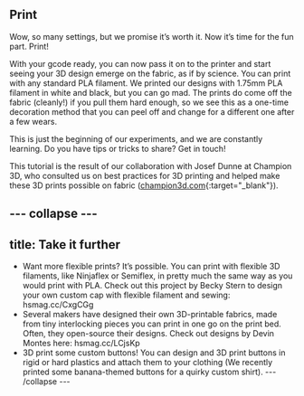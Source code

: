 ## Print
Wow, so many settings, but we promise it’s worth it. Now it’s time for the fun part. Print!

With your gcode ready, you can now pass it on to the printer and start seeing your 3D design emerge on the fabric, as if by science.
You can print with any standard PLA filament. We printed our designs with 1.75mm PLA filament in white and black, but you can go mad.
The prints do come off the fabric (cleanly!) if you pull them hard enough, so we see this as a one-time decoration method that you can peel off and change for a different one after a few wears.  

This is just the beginning of our experiments, and we are constantly learning. Do you have tips or tricks to share? Get in touch! 

This tutorial is the result of our collaboration with Josef Dunne at Champion 3D, who consulted us on best practices for 3D printing and helped make these 3D prints possible on fabric ([champion3d.com](https://champion3d.com){:target="_blank"}). 

--- collapse ---
---
title: Take it further
---
- Want more flexible prints? It’s possible. You can print with flexible 3D filaments, like Ninjaflex or Semiflex, in pretty much the same way as you would print with PLA. Check out this project by Becky Stern to design your own custom cap with flexible filament and sewing: hsmag.cc/CxgCGg
- Several makers have designed their own 3D-printable fabrics, made from tiny interlocking pieces you can print in one go on the print bed. Often, they open-source their designs. Check out designs by Devin Montes here: hsmag.cc/LCjsKp
- 3D print some custom buttons! You can design and 3D print buttons in rigid or hard plastics and attach them to your clothing (We recently printed some banana-themed buttons for a quirky custom shirt). 
--- /collapse ---